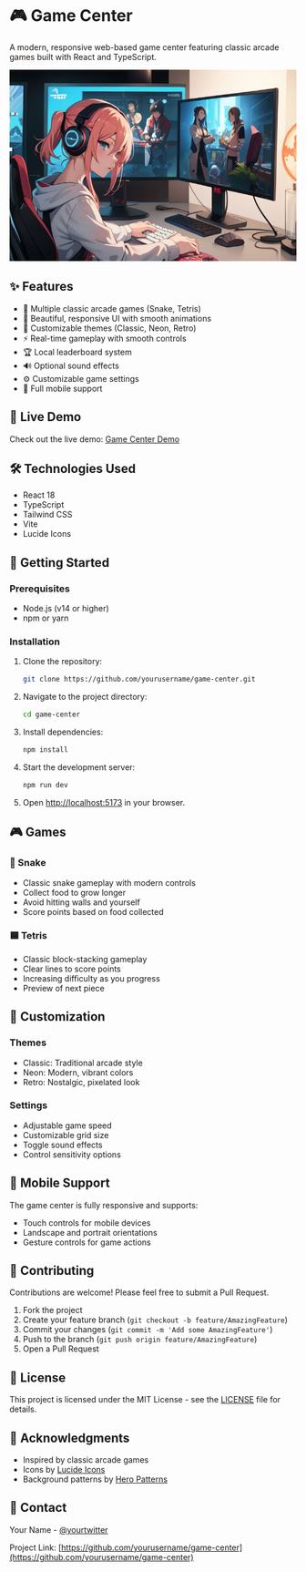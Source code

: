 # 🎮 Game Center

A modern, responsive web-based game center featuring classic arcade games built with React and TypeScript.

![Game Center Screenshot](screenshot.png)

## ✨ Features

- 🎯 Multiple classic arcade games (Snake, Tetris)
- 🎨 Beautiful, responsive UI with smooth animations
- 🌈 Customizable themes (Classic, Neon, Retro)
- ⚡ Real-time gameplay with smooth controls
- 🏆 Local leaderboard system
- 🔊 Optional sound effects
- ⚙️ Customizable game settings
- 📱 Full mobile support

## 🚀 Live Demo

Check out the live demo: [Game Center Demo](https://your-demo-url.netlify.app)

## 🛠️ Technologies Used

- React 18
- TypeScript
- Tailwind CSS
- Vite
- Lucide Icons

## 🎯 Getting Started

### Prerequisites

- Node.js (v14 or higher)
- npm or yarn

### Installation

1. Clone the repository:
   ```bash
   git clone https://github.com/yourusername/game-center.git
   ```

2. Navigate to the project directory:
   ```bash
   cd game-center
   ```

3. Install dependencies:
   ```bash
   npm install
   ```

4. Start the development server:
   ```bash
   npm run dev
   ```

5. Open [http://localhost:5173](http://localhost:5173) in your browser.

## 🎮 Games

### 🐍 Snake
- Classic snake gameplay with modern controls
- Collect food to grow longer
- Avoid hitting walls and yourself
- Score points based on food collected

### 🟦 Tetris
- Classic block-stacking gameplay
- Clear lines to score points
- Increasing difficulty as you progress
- Preview of next piece

## 🎨 Customization

### Themes
- Classic: Traditional arcade style
- Neon: Modern, vibrant colors
- Retro: Nostalgic, pixelated look

### Settings
- Adjustable game speed
- Customizable grid size
- Toggle sound effects
- Control sensitivity options

## 📱 Mobile Support

The game center is fully responsive and supports:
- Touch controls for mobile devices
- Landscape and portrait orientations
- Gesture controls for game actions

## 🤝 Contributing

Contributions are welcome! Please feel free to submit a Pull Request.

1. Fork the project
2. Create your feature branch (`git checkout -b feature/AmazingFeature`)
3. Commit your changes (`git commit -m 'Add some AmazingFeature'`)
4. Push to the branch (`git push origin feature/AmazingFeature`)
5. Open a Pull Request

## 📝 License

This project is licensed under the MIT License - see the [LICENSE](LICENSE) file for details.

## 🙏 Acknowledgments

- Inspired by classic arcade games
- Icons by [Lucide Icons](https://lucide.dev)
- Background patterns by [Hero Patterns](https://heropatterns.com)

## 📧 Contact

Your Name - [@yourtwitter](https://twitter.com/yourtwitter)

Project Link: [https://github.com/yourusername/game-center](https://github.com/yourusername/game-center)
